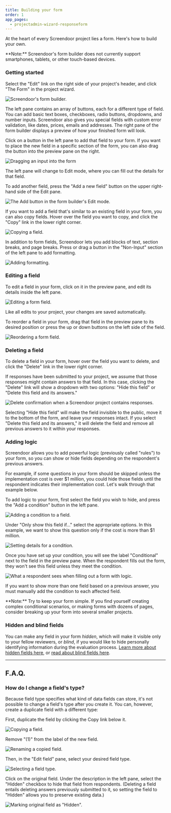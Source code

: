 ```yaml
---
title: Building your form
order: 1
app_pages:
  - projectadmin-wizard-responseform
---
```


At the heart of every Screendoor project lies a form. Here's how to build your own.

<div class='alert'>
    **Note:** Screendoor's form builder does not currently support smartphones, tablets, or other touch-based devices.
</div>

### Getting started

Select the "Edit" link on the right side of your project's header, and click "The Form" in the project wizard.

![Screendoor's form builder.](../images/formbuilder_1.png)

The left pane contains an array of buttons, each for a different type of field. You can add basic text boxes, checkboxes, radio buttons, dropdowns, and number inputs. Screendoor also gives you special fields with custom error validation, like dates, prices, emails and addresses. The right pane of the form builder displays a preview of how your finished form will look.

Click on a button in the left pane to add that field to your form. If you want to place the new field in a specific section of the form, you can also drag the button into the preview pane on the right.

![Dragging an input into the form](../images/formbuilder_2.gif)

The left pane will change to Edit mode, where you can fill out the details for that field.

To add another field, press the "Add a new field" button on the upper right-hand side of the Edit pane.

![The Add button in the form builder's Edit mode.](../images/formbuilder_3.png)

If you want to add a field that's similar to an existing field in your form, you can also copy fields. Hover over the field you want to copy, and click the "Copy" link in the lower right corner.

![Copying a field.](../images/formbuilder_4.png)

In addition to form fields, Screendoor lets you add blocks of text, section breaks, and page breaks. Press or drag a button in the "Non-Input" section of the left pane to add formatting.

![Adding formatting.](../images/formbuilder_5.png)

### Editing a field

To edit a field in your form, click on it in the preview pane, and edit its details inside the left pane.

![Editing a form field.](../images/formbuilder_6.png)

Like all edits to your project, your changes are saved automatically.

To reorder a field in your form, drag that field in the preview pane to its desired position or press the up or down buttons on the left side of the field.

![Reordering a form field.](../images/formbuilder_7.gif)

### Deleting a field

To delete a field in your form, hover over the field you want to delete, and click the "Delete" link in the lower right corner.

If responses have been submitted to your project, we assume that those responses might contain answers to that field. In this case, clicking the "Delete" link will show a dropdown with two options: "Hide this field" or "Delete this field and its answers."

![Delete confirmation when a Screendoor project contains responses.](../images/formbuilder_8.png)

Selecting "Hide this field" will make the field invisible to the public, move it to the bottom of the form, and leave your responses intact. If you select "Delete this field and its answers," it will delete the field and remove all previous answers to it within your responses.

### Adding logic

Screendoor allows you to add powerful logic (previously called "rules") to your form, so you can show or hide fields depending on the respondent's previous answers.

For example, if some questions in your form should be skipped unless the implementation cost is over $1 million, you could hide those fields until the respondent indicates their implementation cost. Let's walk through that example below.

To add logic to your form, first select the field you wish to hide, and press the "Add a condition" button in the left pane.

![Adding a condition to a field.](../images/formbuilder_9.png)

Under "Only show this field if&hellip;" select the appropriate options. In this example, we want to show this question only if the cost is more than $1 million.

![Setting details for a condition.](../images/formbuilder_10.png)

Once you have set up your condition, you will see the label "Conditional" next to the field in the preview pane. When the respondent fills out the form, they won't see this field unless they meet the condition.

![What a respondent sees when filling out a form with logic.](../images/formbuilder_11.gif)

If you want to show more than one field based on a previous answer, you must manually add the condition to each affected field.

<div class='alert'>
    **Note:** Try to keep your form simple. If you find yourself creating complex conditional scenarios, or making forms with dozens of pages, consider breaking up your form into several smaller projects.
</div>

### Hidden and blind fields

You can make any field in your form _hidden_, which will make it visible only to your fellow reviewers, or _blind_, if you would like to hide personally identifying information during the evaluation process. [Learn more about hidden fields here](/articles/screendoor/evaluation/hidden_fields.html), or [read about blind fields here](/articles/screendoor/evaluation/removing_bias.html).

---

## F.A.Q.

### How do I change a field's type?

Because field type specifies what kind of data fields can store, it's not possible to change a field's type after you create it. You can, however, create a duplicate field with a different type:

First, duplicate the field by clicking the Copy link below it.

![Copying a field.](../images/formbuilder_12.png)

Remove "(1)" from the label of the new field.

![Renaming a copied field.](../images/formbuilder_13.png)

Then, in the "Edit field" pane, select your desired field type.

![Selecting a field type.](../images/formbuilder_14.png)

Click on the original field. Under the description in the left pane, select the "Hidden" checkbox to hide that field from respondents. (Deleting a field entails deleting answers previously submitted to it, so setting the field to "Hidden" allows you to preserve existing data.)

![Marking original field as "Hidden".](../images/formbuilder_15.png)
